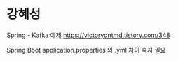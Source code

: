 
# 강혜성

Spring - Kafka 예제 https://victorydntmd.tistory.com/348

Spring Boot application.properties 와 .yml 차이 숙지 필요

